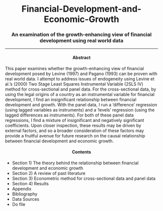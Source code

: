 <h1 align="center"> Financial-Development-and-Economic-Growth </h1>

<h3 align="center"> An examination of the growth-enhancing view of financial development using real world data </h3>
<hr />


<h4 align="center"> Abstract </h4>  

This paper examines whether the growth-enhancing view of financial development posed by Levine (1997) and Pagano (1993) can be proven with real world data. I attempt to address issues of endogeneity using Levine et al.’s (2000) Two Stage Least Squares Instrumental Variable (2SLS IV) method for cross-sectional and panel data. For the cross-sectional data, by using the legal origins of a country as an instrumental variable for financial development, I find an insignificant relationship between financial development and growth. With the panel data, I run a ‘difference’ regression (using lagged variables as instruments) and a ‘levels’ regression (using the lagged differences as instruments). For both of these panel data regressions, I find a mixture of insignificant and negatively significant coefficients. Upon closer inspection, these results may be driven by external factors, and so a broader consideration of these factors may provide a fruitful avenue for future research on the causal relationship between financial development and economic growth.

<h4 align="center"> Contents </h4>  

* Section 1) The theory behind the relationship between financial development and economic growth   
* Section 2) A review of past literature  
* Section 3) Econometric method for cross-sectional data and panel data  
* Section 4) Results  
* Appendix  
* Bibliography  
* Data Sources  
* Do file  

